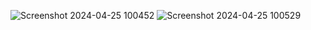 ![Screenshot 2024-04-25 100452](https://github.com/vaibhavtrivedi2002/WordCounter/assets/123184825/57e92f0f-a157-4031-ac00-9de3d73706b7)
![Screenshot 2024-04-25 100529](https://github.com/vaibhavtrivedi2002/WordCounter/assets/123184825/405dda90-3071-4cfb-a849-dcaac647219e)

